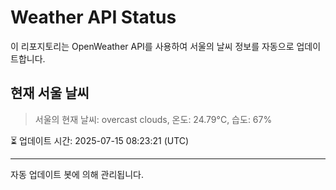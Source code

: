 
# Weather API Status

이 리포지토리는 OpenWeather API를 사용하여 서울의 날씨 정보를 자동으로 업데이트합니다.

## 현재 서울 날씨
> 서울의 현재 날씨: overcast clouds, 온도: 24.79°C, 습도: 67%

⏳ 업데이트 시간: 2025-07-15 08:23:21 (UTC)

---
자동 업데이트 봇에 의해 관리됩니다.

